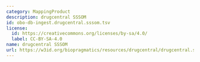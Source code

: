 ```yaml
---
category: MappingProduct
description: drugcentral SSSOM
id: obo-db-ingest.drugcentral.sssom.tsv
license:
  id: https://creativecommons.org/licenses/by-sa/4.0/
  label: CC-BY-SA-4.0
name: drugcentral SSSOM
url: https://w3id.org/biopragmatics/resources/drugcentral/drugcentral.sssom.tsv
---
```

